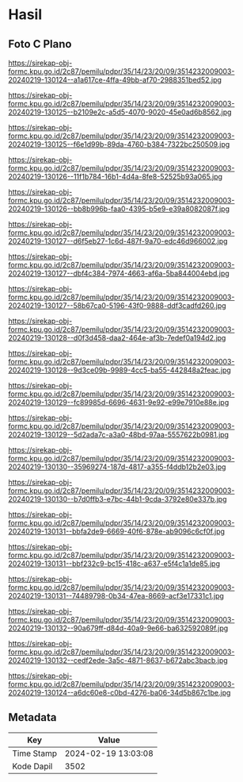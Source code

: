 # Hasil

## Foto C Plano

https://sirekap-obj-formc.kpu.go.id/2c87/pemilu/pdpr/35/14/23/20/09/3514232009003-20240219-130124--a1a617ce-4ffa-49bb-af70-2988351bed52.jpg

https://sirekap-obj-formc.kpu.go.id/2c87/pemilu/pdpr/35/14/23/20/09/3514232009003-20240219-130125--b2109e2c-a5d5-4070-9020-45e0ad6b8562.jpg

https://sirekap-obj-formc.kpu.go.id/2c87/pemilu/pdpr/35/14/23/20/09/3514232009003-20240219-130125--f6e1d99b-89da-4760-b384-7322bc250509.jpg

https://sirekap-obj-formc.kpu.go.id/2c87/pemilu/pdpr/35/14/23/20/09/3514232009003-20240219-130126--11f1b784-16b1-4d4a-8fe8-52525b93a065.jpg

https://sirekap-obj-formc.kpu.go.id/2c87/pemilu/pdpr/35/14/23/20/09/3514232009003-20240219-130126--bb8b996b-faa0-4395-b5e9-e39a8082087f.jpg

https://sirekap-obj-formc.kpu.go.id/2c87/pemilu/pdpr/35/14/23/20/09/3514232009003-20240219-130127--d6f5eb27-1c6d-487f-9a70-edc46d966002.jpg

https://sirekap-obj-formc.kpu.go.id/2c87/pemilu/pdpr/35/14/23/20/09/3514232009003-20240219-130127--dbf4c384-7974-4663-af6a-5ba844004ebd.jpg

https://sirekap-obj-formc.kpu.go.id/2c87/pemilu/pdpr/35/14/23/20/09/3514232009003-20240219-130127--58b67ca0-5196-43f0-9888-ddf3cadfd260.jpg

https://sirekap-obj-formc.kpu.go.id/2c87/pemilu/pdpr/35/14/23/20/09/3514232009003-20240219-130128--d0f3d458-daa2-464e-af3b-7edef0a194d2.jpg

https://sirekap-obj-formc.kpu.go.id/2c87/pemilu/pdpr/35/14/23/20/09/3514232009003-20240219-130128--9d3ce09b-9989-4cc5-ba55-442848a2feac.jpg

https://sirekap-obj-formc.kpu.go.id/2c87/pemilu/pdpr/35/14/23/20/09/3514232009003-20240219-130129--fc89985d-6696-4631-9e92-e99e7910e88e.jpg

https://sirekap-obj-formc.kpu.go.id/2c87/pemilu/pdpr/35/14/23/20/09/3514232009003-20240219-130129--5d2ada7c-a3a0-48bd-97aa-5557622b0981.jpg

https://sirekap-obj-formc.kpu.go.id/2c87/pemilu/pdpr/35/14/23/20/09/3514232009003-20240219-130130--35969274-187d-4817-a355-f4ddb12b2e03.jpg

https://sirekap-obj-formc.kpu.go.id/2c87/pemilu/pdpr/35/14/23/20/09/3514232009003-20240219-130130--b7d0ffb3-e7bc-44b1-9cda-3792e80e337b.jpg

https://sirekap-obj-formc.kpu.go.id/2c87/pemilu/pdpr/35/14/23/20/09/3514232009003-20240219-130131--bbfa2de9-6669-40f6-878e-ab9096c6cf0f.jpg

https://sirekap-obj-formc.kpu.go.id/2c87/pemilu/pdpr/35/14/23/20/09/3514232009003-20240219-130131--bbf232c9-bc15-418c-a637-e5f4c1a1de85.jpg

https://sirekap-obj-formc.kpu.go.id/2c87/pemilu/pdpr/35/14/23/20/09/3514232009003-20240219-130131--74489798-0b34-47ea-8669-acf3e17331c1.jpg

https://sirekap-obj-formc.kpu.go.id/2c87/pemilu/pdpr/35/14/23/20/09/3514232009003-20240219-130132--90a679ff-d84d-40a9-9e66-ba632592089f.jpg

https://sirekap-obj-formc.kpu.go.id/2c87/pemilu/pdpr/35/14/23/20/09/3514232009003-20240219-130132--cedf2ede-3a5c-4871-8637-b672abc3bacb.jpg

https://sirekap-obj-formc.kpu.go.id/2c87/pemilu/pdpr/35/14/23/20/09/3514232009003-20240219-130124--a6dc60e8-c0bd-4276-ba06-34d5b867c1be.jpg


## Metadata

| Key        | Value               |
| ---------- | ------------------- |
| Time Stamp | 2024-02-19 13:03:08 |
| Kode Dapil | 3502                |



